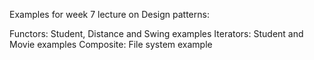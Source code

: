 Examples for week 7 lecture on Design patterns:

Functors: Student, Distance and Swing examples
Iterators: Student and Movie examples
Composite: File system example
